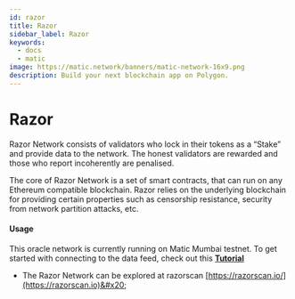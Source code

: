 ```yaml
---
id: razor
title: Razor
sidebar_label: Razor
keywords:
  - docs
  - matic
image: https://matic.network/banners/matic-network-16x9.png
description: Build your next blockchain app on Polygon.
---
```


# Razor

Razor Network consists of validators who lock in their tokens as a “Stake” and provide data to the network. The honest validators are rewarded and those who report incoherently are penalised.

The core of Razor Network is a set of smart contracts, that can run on any Ethereum compatible blockchain. Razor relies on the underlying blockchain for providing certain properties such as censorship resistance, security from network partition attacks, etc.

#### Usage

This oracle network is currently running on Matic Mumbai testnet. To get started with connecting to the data feed, check out this [**Tutorial**](https://docs.razor.network)

* The Razor Network can be explored at razorscan [https://razorscan.io/](https://razorscan.io)&#x20;
